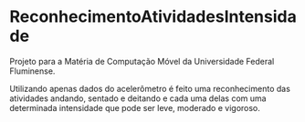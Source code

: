# ReconhecimentoAtividadesIntensidade
Projeto para a Matéria de Computação Móvel da Universidade Federal Fluminense. 

Utilizando apenas dados do acelerômetro é feito uma reconhecimento das atividades andando, sentado e deitando e cada uma delas com uma determinada intensidade que pode ser leve, moderado e vigoroso.
